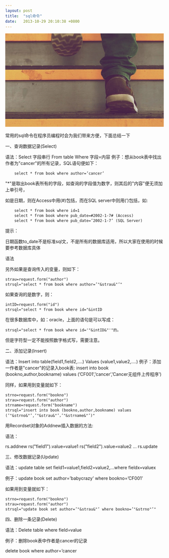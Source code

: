 ```yaml
---
layout: post
title:  "sql命令"
date:   2013-10-29 20:10:38 +0800
---
```

<img src="/images/fulls/04.jpg" class="fit image"> 


常用的sql命令在程序员编程时会为我们带来方便，下面总结一下

一、查询数据记录(Select)

语法：Select 字段串行 From table Where 字段=内容
例子：想从book表中找出作者为"cancer"的所有记录，SQL语句便如下：

        select * from book where author=’cancer’

"*"是取出book表所有的字段，如查询的字段值为数字，则其后的"内容"便无须加上单引号，

如是日期，则在Access中用(#)包括，而在SQL server中则用(’)包括，如:

        select * from book where id=1
        select * from book where pub_date=#2002-1-7# (Access)
        select * from book where pub_date=’2002-1-7’ (SQL Server)

提示：

日期函数to_date不是标准sql文，不是所有的数据库适用，所以大家在使用的时候要参考数据库具体

语法

另外如果是查询传入的变量，则如下：

    strau=request.form("author")
    strsql="select * from book where author=’"&strau&"’"

如果查询的是数字，则：

    intID=request.form("id")
    strsql="select * from book where id="&intID

在很多数据库中，如：oracle，上面的语句是可以写成：

    strsql="select * from book where id='"&intID&"'"的。
但是字符型一定不能按照数字格式写，需要注意。

二、添加记录(Insert)

语法：Insert into table(field1,field2,....) Values (value1,value2,....)
例子：添加一作者是"cancer"的记录入book表:
    insert into book (bookno,author,bookname) values (’CF001’,’cancer’,’Cancer无组件上传程序’)

同样，如果用到变量就如下：

    strno=request.form("bookno")
    strau=request.form("author")
    strname=request.form("bookname")
    strsql="insert into book (bookno,author,bookname) values (’"&strno&"’,’"&strau&"’，’"&strname&"’)"

用Recordset对象的Addnew插入数据的方法:

语法：

rs.addnew
rs("field1").value=value1
rs("field2").value=value2
...
rs.update

三、修改数据记录(Update)

语法：update table set field1=value1,field2=value2,...where fieldx=valuex

例子：update book set author=’babycrazy’ where bookno=’CF001’

如果用到变量就如下：

    strno=request.form("bookno")
    strau=request.form("author")
    strsql="update book set author=’"&strau&"’ where bookno=’"&strno"’"

四、删除一条记录(Delete)

语法：Delete table where field=value

例子：删除book表中作者是cancer的记录

delete book where author=’cancer

















